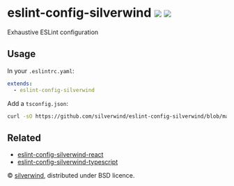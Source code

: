 # eslint-config-silverwind [![](https://img.shields.io/npm/v/eslint-config-silverwind.svg)](https://www.npmjs.org/package/eslint-config-silverwind) [![](https://img.shields.io/badge/licence-bsd-blue.svg)](https://raw.githubusercontent.com/silverwind/eslint-config-silverwind/master/LICENSE)

Exhaustive ESLint configuration

## Usage

In your `.eslintrc.yaml`:

```yaml
extends:
  - eslint-config-silverwind
```

Add a `tsconfig.json`:

```bash
curl -sO https://github.com/silverwind/eslint-config-silverwind/blob/master/tsconfig.json
```

## Related

- [eslint-config-silverwind-react](https://github.com/silverwind/eslint-config-silverwind-react)
- [eslint-config-silverwind-typescript](https://github.com/silverwind/eslint-config-silverwind-typescript)

© [silverwind](https://github.com/silverwind), distributed under BSD licence.

